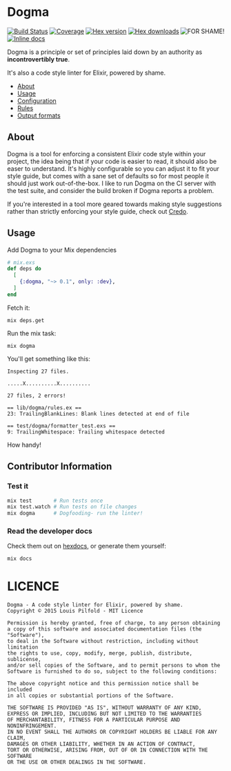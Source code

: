 Dogma
=====

<img src="https://raw.github.com/lpil/dogma/master/docs/for-shame.png" alt="FOR SHAME!" title="SHAME" align="right"/>

[![Build Status](https://travis-ci.org/lpil/dogma.svg?branch=master)](https://travis-ci.org/lpil/dogma)
[![Coverage](https://coveralls.io/repos/lpil/dogma/badge.svg)](https://coveralls.io/r/lpil/dogma)
[![Hex version](https://img.shields.io/hexpm/v/dogma.svg "Hex version")](https://hex.pm/packages/dogma)
[![Hex downloads](https://img.shields.io/hexpm/dt/dogma.svg "Hex downloads")](https://hex.pm/packages/dogma)
[![Inline docs](https://inch-ci.org/github/lpil/dogma.svg?branch=master&style=flat)](http://inch-ci.org/github/lpil/dogma)


Dogma is a principle or set of principles laid down by an authority as
**incontrovertibly true**.

It's also a code style linter for Elixir, powered by shame.

* [About](#about)
* [Usage](#usage)
* [Configuration][config-doc]
* [Rules][rules-doc]
* [Output formats][reporters-doc]

[config-doc]: https://github.com/lpil/dogma/blob/master/docs/configuration.md
[rules-doc]: https://github.com/lpil/dogma/blob/master/docs/rules.md
[reporters-doc]: https://github.com/lpil/dogma/blob/master/docs/reporters.md


## About

Dogma is a tool for enforcing a consistent Elixir code style within your
project, the idea being that if your code is easier to read, it should also be
easer to understand. It's highly configurable so you can adjust it to fit your
style guide, but comes with a sane set of defaults so for most people it
should just work out-of-the-box. I like to run Dogma on the CI server with
the test suite, and consider the build broken if Dogma reports a problem.

If you're interested in a tool more geared towards making style suggestions
rather than strictly enforcing your style guide, check out
[Credo](https://github.com/rrrene/credo).


## Usage

Add Dogma to your Mix dependencies

```elixir
# mix.exs
def deps do
  [
    {:dogma, "~> 0.1", only: :dev},
  ]
end
```

Fetch it:

```
mix deps.get
```

Run the mix task:

```
mix dogma
```

You'll get something like this:

```
Inspecting 27 files.

.....X..........X..........

27 files, 2 errors!

== lib/dogma/rules.ex ==
23: TrailingBlankLines: Blank lines detected at end of file

== test/dogma/formatter_test.exs ==
9: TrailingWhitespace: Trailing whitespace detected
```

How handy!


## Contributor Information

### Test it

```sh
mix test       # Run tests once
mix test.watch # Run tests on file changes
mix dogma      # Dogfooding- run the linter!
```


### Read the developer docs

Check them out on [hexdocs][hexdocs-dogma], or generate them yourself:

[hexdocs-dogma]: http://hexdocs.pm/dogma/extra-api-reference.html

```sh
mix docs
```


# LICENCE

```
Dogma - A code style linter for Elixir, powered by shame.
Copyright © 2015 Louis Pilfold - MIT Licence

Permission is hereby granted, free of charge, to any person obtaining
a copy of this software and associated documentation files (the "Software"),
to deal in the Software without restriction, including without limitation
the rights to use, copy, modify, merge, publish, distribute, sublicense,
and/or sell copies of the Software, and to permit persons to whom the
Software is furnished to do so, subject to the following conditions:

The above copyright notice and this permission notice shall be included
in all copies or substantial portions of the Software.

THE SOFTWARE IS PROVIDED "AS IS", WITHOUT WARRANTY OF ANY KIND,
EXPRESS OR IMPLIED, INCLUDING BUT NOT LIMITED TO THE WARRANTIES
OF MERCHANTABILITY, FITNESS FOR A PARTICULAR PURPOSE AND NONINFRINGEMENT.
IN NO EVENT SHALL THE AUTHORS OR COPYRIGHT HOLDERS BE LIABLE FOR ANY CLAIM,
DAMAGES OR OTHER LIABILITY, WHETHER IN AN ACTION OF CONTRACT,
TORT OR OTHERWISE, ARISING FROM, OUT OF OR IN CONNECTION WITH THE SOFTWARE
OR THE USE OR OTHER DEALINGS IN THE SOFTWARE.
```

